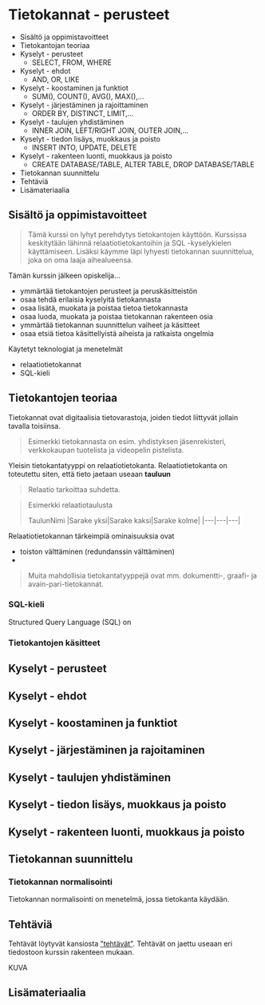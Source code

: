 # Tietokannat - perusteet
* Sisältö ja oppimistavoitteet
* Tietokantojan teoriaa
* Kyselyt - perusteet
  * SELECT, FROM, WHERE
* Kyselyt - ehdot
  * AND, OR, LIKE
* Kyselyt - koostaminen ja funktiot
  * SUM(), COUNT(), AVG(), MAX(),... 
* Kyselyt - järjestäminen ja rajoittaminen
  * ORDER BY, DISTINCT, LIMIT,...
* Kyselyt - taulujen yhdistäminen
  * INNER JOIN, LEFT/RIGHT JOIN, OUTER JOIN,...
* Kyselyt - tiedon lisäys, muokkaus ja poisto
  * INSERT INTO, UPDATE, DELETE
* Kyselyt - rakenteen luonti, muokkaus ja poisto
  * CREATE DATABASE/TABLE, ALTER TABLE, DROP DATABASE/TABLE
* Tietokannan suunnittelu
* Tehtäviä
* Lisämateriaalia

## Sisältö ja oppimistavoitteet

>Tämä kurssi on lyhyt perehdytys tietokantojen käyttöön. Kurssissa keskitytään lähinnä relaatiotietokantoihin ja SQL -kyselykielen käyttämiseen.
>Lisäksi käymme läpi lyhyesti tietokannan suunnittelua, joka on oma laaja aihealueensa. 

Tämän kurssin jälkeen opiskelija...
- ymmärtää tietokantojen perusteet ja peruskäsitteistön
- osaa tehdä erilaisia kyselyitä tietokannasta
- osaa lisätä, muokata ja poistaa tietoa tietokannasta
- osaa luoda, muokata ja poistaa tietokannan rakenteen osia
- ymmärtää tietokannan suunnittelun vaiheet ja käsitteet
- osaa etsiä tietoa käsittellyistä aiheista ja ratkaista ongelmia

Käytetyt teknologiat ja menetelmät
- relaatiotietokannat
- SQL-kieli

## Tietokantojen teoriaa

Tietokannat ovat digitaalisia tietovarastoja, joiden tiedot liittyvät jollain tavalla toisiinsa. 

> Esimerkki tietokannasta on esim. yhdistyksen jäsenrekisteri, verkkokaupan tuotelista ja videopelin pistelista.

Yleisin tietokantatyyppi on relaatiotietokanta. 
Relaatiotietokanta on toteutettu siten, että tieto jaetaan useaan **tauluun**

> Relaatio tarkoittaa suhdetta.

>Esimerkki relaatiotaulusta
>
>TaulunNimi
>|Sarake yksi|Sarake kaksi|Sarake kolme|
>|---|---|---|
>

Relaatiotietokannan tärkeimpiä ominaisuuksia ovat
- toiston välttäminen (redundanssin välttäminen)
- 

> Muita mahdollisia tietokantatyyppejä ovat mm. dokumentti-, graafi- ja avain-pari-tietokannat.

### SQL-kieli

Structured Query Language (SQL) on 

### Tietokantojen käsitteet

## Kyselyt - perusteet

## Kyselyt - ehdot

## Kyselyt - koostaminen ja funktiot

## Kyselyt - järjestäminen ja rajoitaminen

## Kyselyt - taulujen yhdistäminen

## Kyselyt - tiedon lisäys, muokkaus ja poisto

## Kyselyt - rakenteen luonti, muokkaus ja poisto

## Tietokannan suunnittelu

### Tietokannan normalisointi

Tietokannan normalisointi on menetelmä, jossa tietokanta käydään.

## Tehtäviä

Tehtävät löytyvät kansiosta ["tehtävät"](tehtävät/).
Tehtävät on jaettu useaan eri tiedostoon kurssin rakenteen mukaan.

KUVA

## Lisämateriaalia
